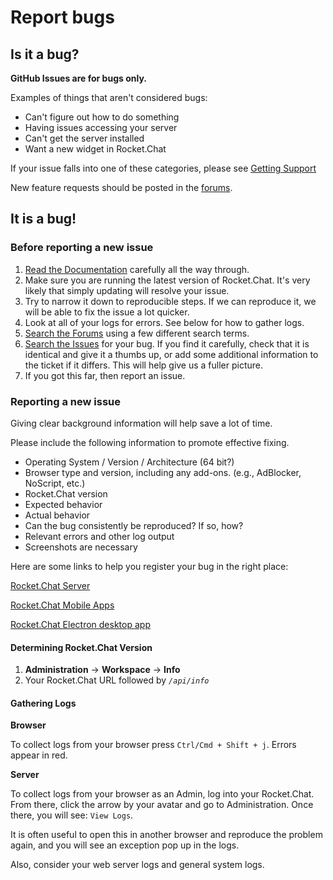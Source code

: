 # Report bugs

## Is it a bug?

**GitHub Issues are for bugs only.**

Examples of things that aren't considered bugs:

* Can't figure out how to do something
* Having issues accessing your server
* Can't get the server installed
* Want a new widget in Rocket.Chat

If your issue falls into one of these categories, please see [Getting Support](broken-reference)

New feature requests should be posted in the [forums](https://forums.rocket.chat).

## It is a bug!

### Before reporting a new issue

1. [Read the Documentation](https://docs.rocket.chat) carefully all the way through.
2. Make sure you are running the latest version of Rocket.Chat. It's very likely that simply updating will resolve your issue.
3. Try to narrow it down to reproducible steps. If we can reproduce it, we will be able to fix the issue a lot quicker.
4. Look at all of your logs for errors. See below for how to gather logs.
5. [Search the Forums](https://forums.rocket.chat) using a few different search terms.
6. [Search the Issues](https://github.com/RocketChat/Rocket.Chat/issues) for your bug. If you find it carefully, check that it is identical and give it a thumbs up, or add some additional information to the ticket if it differs. This will help give us a fuller picture.
7. If you got this far, then report an issue.

### Reporting a new issue

Giving clear background information will help save a lot of time.

Please include the following information to promote effective fixing.

* Operating System / Version / Architecture (64 bit?)
* Browser type and version, including any add-ons. (e.g., AdBlocker, NoScript, etc.)
* Rocket.Chat version
* Expected behavior
* Actual behavior
* Can the bug consistently be reproduced? If so, how?
* Relevant errors and other log output
* Screenshots are necessary

Here are some links to help you register your bug in the right place:

[Rocket.Chat Server](https://github.com/RocketChat/Rocket.Chat/issues/new/choose)

[Rocket.Chat Mobile Apps](https://github.com/RocketChat/Rocket.Chat.ReactNative/issues/new)

[Rocket.Chat Electron desktop app](https://github.com/RocketChat/Rocket.Chat.Electron)

#### Determining Rocket.Chat Version

1. **Administration** -> **Workspace** -> **Info**
2. Your Rocket.Chat URL followed by _`/api/info`_

#### Gathering Logs

**Browser**

To collect logs from your browser press `Ctrl/Cmd + Shift + j`. Errors appear in red.

**Server**

To collect logs from your browser as an Admin, log into your Rocket.Chat. From there, click the arrow by your avatar and go to Administration. Once there, you will see: `View Logs`.

It is often useful to open this in another browser and reproduce the problem again, and you will see an exception pop up in the logs.

Also, consider your web server logs and general system logs.

